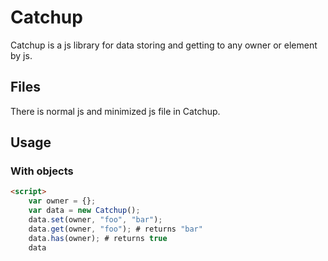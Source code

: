 # Catchup
Catchup is a js library for data storing and getting to any owner or element by js.

## Files

There is normal js and minimized js file in Catchup.

## Usage

### With objects
``` HTML
<script>
	var owner = {};
	var data = new Catchup();
	data.set(owner, "foo", "bar");
	data.get(owner, "foo"); # returns "bar"
	data.has(owner); # returns true
	data

